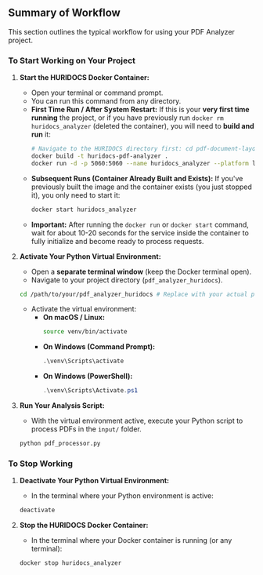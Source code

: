 ## Summary of Workflow

This section outlines the typical workflow for using your PDF Analyzer project.

### To Start Working on Your Project

1.  **Start the HURIDOCS Docker Container:**
    * Open your terminal or command prompt.
    * You can run this command from any directory.
    * **First Time Run / After System Restart:** If this is your **very first time running** the project, or if you have previously run `docker rm huridocs_analyzer` (deleted the container), you will need to **build and run** it:
        ```bash
        # Navigate to the HURIDOCS directory first: cd pdf-document-layout-analysis
        docker build -t huridocs-pdf-analyzer .
        docker run -d -p 5060:5060 --name huridocs_analyzer --platform linux/amd64 huridocs-pdf-analyzer
        ```
    * **Subsequent Runs (Container Already Built and Exists):** If you've previously built the image and the container exists (you just stopped it), you only need to start it:
        ```bash
        docker start huridocs_analyzer
        ```
    * **Important:** After running the `docker run` or `docker start` command, wait for about 10-20 seconds for the service inside the container to fully initialize and become ready to process requests.

2.  **Activate Your Python Virtual Environment:**
    * Open a **separate terminal window** (keep the Docker terminal open).
    * Navigate to your project directory (`pdf_analyzer_huridocs`).
    ```bash
    cd /path/to/your/pdf_analyzer_huridocs # Replace with your actual path
    ```
    * Activate the virtual environment:
        * **On macOS / Linux:**
            ```bash
            source venv/bin/activate
            ```
        * **On Windows (Command Prompt):**
            ```cmd
            .\venv\Scripts\activate
            ```
        * **On Windows (PowerShell):**
            ```powershell
            .\venv\Scripts\Activate.ps1
            ```

3.  **Run Your Analysis Script:**
    * With the virtual environment active, execute your Python script to process PDFs in the `input/` folder.
    ```bash
    python pdf_processor.py
    ```

### To Stop Working

1.  **Deactivate Your Python Virtual Environment:**
    * In the terminal where your Python environment is active:
    ```bash
    deactivate
    ```

2.  **Stop the HURIDOCS Docker Container:**
    * In the terminal where your Docker container is running (or any terminal):
    ```bash
    docker stop huridocs_analyzer
    ```